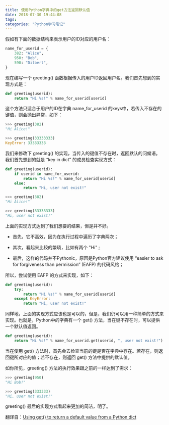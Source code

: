 ```yaml
---
title: 使用Python字典中的get方法返回默认值
date: 2018-07-30 19:44:08
tags:
categories: "Python学习笔记"
---
```


假如有下面的数据结构来表示用户的ID对应的用户名：

```Python
name_for_userid = {
    382: "Alice",
    950: "Bob",
    590: "Dilbert",
}
```

现在编写一个 greeting() 函数根据传入的用户ID返回用户名。我们首先想到的实现方式是：

```Python
def greeting(userid):
    return "Hi %s!" % name_for_userid[userid]
```

<!--more-->

这个方法只适合于用户的ID在字典 name_for_userid 的keys中，若传入不存在的键值，则会抛出异常，如下：

```Python
>>> greeting(382)
"Hi Alice!"

>>> greeting(33333333)
KeyError: 33333333
```

我们来修改下 greeting() 的实现，当传入的键值不存在时，返回默认的问候语。我们首先想到的就是 “key in dict” 的成员检查实现方式：

```Python
def greeting(userid):
    if userid in name_for_userid:
        return "Hi %s!" % name_for_userid[userid]
    else:
        return "Hi, user not exist!"

>>> greeting(382)
"Hi Alice!"

>>> greeting(33333333)
"Hi, user not exist!"
```

上面的实现方式达到了我们想要的结果，但是并不好。

* 首先，它不高效，因为在执行过程中遍历了字典两次；

* 其次，看起来比较的繁琐，比如有两个 "Hi" ;

* 最后，这样的代码并不Pythonic，原因是Python官方建议使用 “easier to ask for forgiveness than permission” (EAFP) 的代码风格；

所以，尝试使用 EAFP 的方式来实现，如下：

```Python
def greeting(userid):
    try:
        return "Hi %s!" % name_for_userid[userid]
    except KeyError:
        return "Hi, user not exist!"
```

同样地，上面的实现方式应该也是可以的，但是，我们仍可以用一种简单的方式来实现。也就是，Python中的字典有一个 get() 方法，当在键不存在时，可以提供一个默认值返回。

```Python
def greeting(userid):
    return "Hi %s!" % name_for_userid.get(userid, ", user not exist!")
```

当在使用 get() 方法时，首先会去检查当前的键是否在字典中存在。若存在，则返回键所对应的值；若不存在，则返回 get() 方法中提供的默认值。

如你所见，greeting() 方法的执行效果跟之前的一样达到了需求：

```Python
>>> greeting(950)
"Hi Bob!"

>>> greeting(333333)
"Hi, user not exist!"
```

greeting() 最后的实现方式看起来更加的简洁，明了。

翻译自：[Using get() to return a default value from a Python dict](https://dbader.org/blog/python-dict-get-default-value)
